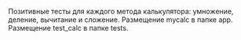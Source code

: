Позитивные тесты для каждого метода калькулятора: умножение, деление, вычитание и сложение. 
Размещение mycalc в папке app. 
Размещение test_calc в папке tests.

